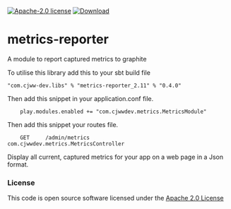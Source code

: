 [![Apache-2.0 license](http://img.shields.io/badge/license-Apache-brightgreen.svg)](http://www.apache.org/licenses/LICENSE-2.0.html)
 [ ![Download](https://api.bintray.com/packages/cjww-development/releases/metrics-reporter/images/download.svg) ](https://bintray.com/cjww-development/releases/metrics-reporter/_latestVersion)

metrics-reporter
=================

A module to report captured metrics to graphite

To utilise this library add this to your sbt build file

```
"com.cjww-dev.libs" % "metrics-reporter_2.11" % "0.4.0" 
```

Then add this snippet in your application.conf file.

```hocon
    play.modules.enabled += "com.cjwwdev.metrics.MetricsModule"
```

Then add this snippet your routes file.

```hocon
    GET     /admin/metrics          com.cjwwdev.metrics.MetricsController
```

Display all current, captured metrics for your app on a web page in a Json format.

### License

This code is open source software licensed under the [Apache 2.0 License]("http://www.apache.org/licenses/LICENSE-2.0.html")
